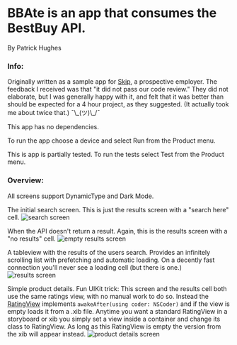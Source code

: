 #  BBAte is an app that consumes the BestBuy API.

By Patrick Hughes

### Info:
Originally written as a sample app for [Skip](https://github.com/GoSkip/iOS-Coding-Challenge), a prospective employer. The feedback I received was that "it did not pass our code review." They did not elaborate, but I was generally happy with it, and felt that it was better than should be expected for a 4 hour project, as they suggested. (It actually took me about twice that.)  ¯\\\_(ツ)\\_/¯

This app has no dependencies.

To run the app choose a device and select Run from the Product menu.

This is app is partially tested. To run the tests select Test from the Product menu.

### Overview:
All screens support DynamicType and Dark Mode.

The initial search screen. This is just the results screen with a "search here" cell.
![search screen](screenshots/search.png "Search Screen")

When the API doesn't return a result. Again, this is the results screen with a "no results" cell.
![empty results screen](screenshots/empty.png "Empty Results Screen")

A tableview with the results of the users search. Provides an infinitely scrolling list with prefetching and automatic loading. On a decently fast connection you'll never see a loading cell (but there is one.)
![results screen](screenshots/results.png "Results Screen")

Simple product details. Fun UIKit trick: This screen and the results cell both use the same ratings view, with no manual work to do so. Instead the [RatingView](BBAte/Views/RatingView.swift) implements `awakeAfter(using coder: NSCoder)` and if the view is empty loads it from a .xib file. Anytime you want a standard RatingView in a storyboard or xib you simply set a view inside a container and change its class to RatingView. As long as this RatingView is empty the version from the xib will appear instead.
![product details screen](screenshots/details.png "Product Details Screen")
